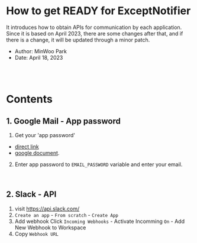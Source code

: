 
# How to get READY for ExceptNotifier
It introduces how to obtain APIs for communication by each application. Since it is based on April 2023, there are some changes after that, and if there is a change, it will be updated through a minor patch.

- Author: MinWoo Park
- Date: April 18, 2023

<br><br>

# Contents

## 1. Google Mail - App password
1. Get your 'app password'
- [direct link](https://myaccount.google.com/u/3/apppasswords?utm_source=google-account&utm_medium=myaccountsecurity&utm_campaign=tsv-settings&rapt=AEjHL4N2bMRWO46VaMp_jP06zQK14BWNPv66l2o59iJ99CkO8BjYnmoRUe9dtSchkkbubHZMUhevkAnwVJRHb9ygO3afispNlw) 
- [google document](https://support.google.com/accounts/answer/185833?hl=en). 
2. Enter app password to `EMAIL_PASSWORD` variable and enter your email.

<br>

## 2. Slack - API
1. visit https://api.slack.com/
2. `Create an app` - `From scratch` - `Create App`
3. Add webhook
Click `Incoming Webhooks` - Activate Incomming `On` - Add New Webhook to Workspace
4. Copy `Webhook URL`

